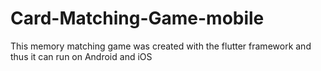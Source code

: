 # Card-Matching-Game-mobile
This memory matching game was created with the flutter framework and thus it can run on Android and iOS

